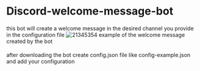 # Discord-welcome-message-bot
####
this bot will create a welcome message in the desired channel you provide in the configuration file 
![21345354](https://github.com/a7med2323/Discord-welcome-message-bot/assets/131866413/34b13048-d96a-4dd7-b0a5-c2077c2dc0df)
example of the welcome message created by the bot 

####
after downloading the bot create config.json file like config-example.json and add your configuration
